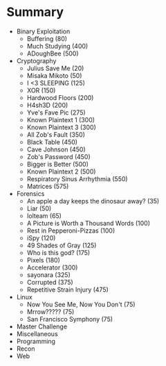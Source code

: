 # Summary

* Binary Exploitation
  * Buffering (80)
  * Much Studying (400)
  * ADoughBee (500)
* Cryptography
  * Julius Save Me (20)
  * Misaka Mikoto (50)
  * I <3 SLEEPING (125)
  * XOR (150)
  * Hardwood Floors (200)
  * H4sh3D (200)
  * Yve's Fave Pic (275)
  * Known Plaintext 1 (300)
  * Known Plaintext 3 (300)
  * All Zob's Fault (350)
  * Black Table (450)
  * Cave Johnson (450)
  * Zob's Password (450)
  * Bigger is Better (500)
  * Known Plaintext 2 (500)
  * Respiratory Sinus Arrhythmia (550)
  * Matrices (575)
* Forensics
  * An apple a day keeps the dinosaur away? (35)
  * Liar (50)
  * lolteam (65)
  * A Picture is Worth a Thousand Words (100)
  * Rest in Pepperoni-Pizzas (100)
  * iSpy (120)
  * 49 Shades of Gray (125)
  * Who is this god? (175)
  * Pixels (180)
  * Accelerator (300)
  * sayonara (325)
  * Corrupted (375)
  * Repetitive Strain Injury (475)
* Linux
  * Now You See Me, Now You Don't (75)
  * Mrrow????? (75)
  * San Francisco Symphony (75)
* Master Challenge
* Miscellaneous
* Programming
* Recon
* Web